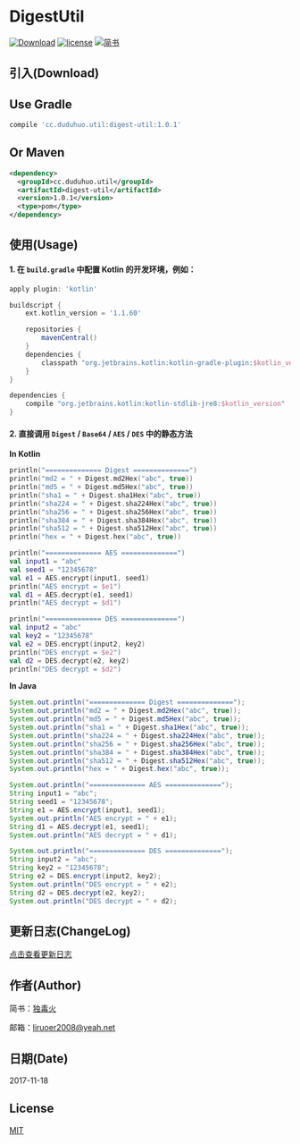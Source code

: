 DigestUtil
=======
[![Download](https://api.bintray.com/packages/liying2008/DigestUtil/DigestUtil/images/download.svg)](https://bintray.com/liying2008/DigestUtil/DigestUtil/_latestVersion)
[![license](https://img.shields.io/github/license/liying2008/DigestUtil.svg)](https://github.com/liying2008/DigestUtil/blob/master/LICENSE)
[![简书](https://img.shields.io/badge/简书-独毒火-brightgreen.svg)](http://www.jianshu.com/u/14ab91761183)

引入(Download)
----
## Use Gradle  
```gradle  
compile 'cc.duduhuo.util:digest-util:1.0.1'
```

## Or Maven  
```xml  
<dependency>
  <groupId>cc.duduhuo.util</groupId>
  <artifactId>digest-util</artifactId>
  <version>1.0.1</version>
  <type>pom</type>
</dependency>
```

使用(Usage)
----
#### 1. 在 <code>build.gradle</code> 中配置 **Kotlin** 的开发环境，例如：
```gradle
apply plugin: 'kotlin'

buildscript {
    ext.kotlin_version = '1.1.60'

    repositories {
        mavenCentral()
    }
    dependencies {
        classpath "org.jetbrains.kotlin:kotlin-gradle-plugin:$kotlin_version"
    }
}

dependencies {
    compile "org.jetbrains.kotlin:kotlin-stdlib-jre8:$kotlin_version"
}
```

#### 2. 直接调用 <code>Digest</code> / <code>Base64</code> / <code>AES</code> / <code>DES</code> 中的静态方法

**In Kotlin**
```kotlin
println("============== Digest ==============")
println("md2 = " + Digest.md2Hex("abc", true))
println("md5 = " + Digest.md5Hex("abc", true))
println("sha1 = " + Digest.sha1Hex("abc", true))
println("sha224 = " + Digest.sha224Hex("abc", true))
println("sha256 = " + Digest.sha256Hex("abc", true))
println("sha384 = " + Digest.sha384Hex("abc", true))
println("sha512 = " + Digest.sha512Hex("abc", true))
println("hex = " + Digest.hex("abc", true))

println("============== AES ==============")
val input1 = "abc"
val seed1 = "12345678"
val e1 = AES.encrypt(input1, seed1)
println("AES encrypt = $e1")
val d1 = AES.decrypt(e1, seed1)
println("AES decrypt = $d1")

println("============== DES ==============")
val input2 = "abc"
val key2 = "12345678"
val e2 = DES.encrypt(input2, key2)
println("DES encrypt = $e2")
val d2 = DES.decrypt(e2, key2)
println("DES decrypt = $d2")
```

**In Java**
```java
System.out.println("============== Digest ==============");
System.out.println("md2 = " + Digest.md2Hex("abc", true));
System.out.println("md5 = " + Digest.md5Hex("abc", true));
System.out.println("sha1 = " + Digest.sha1Hex("abc", true));
System.out.println("sha224 = " + Digest.sha224Hex("abc", true));
System.out.println("sha256 = " + Digest.sha256Hex("abc", true));
System.out.println("sha384 = " + Digest.sha384Hex("abc", true));
System.out.println("sha512 = " + Digest.sha512Hex("abc", true));
System.out.println("hex = " + Digest.hex("abc", true));

System.out.println("============== AES ==============");
String input1 = "abc";
String seed1 = "12345678";
String e1 = AES.encrypt(input1, seed1);
System.out.println("AES encrypt = " + e1);
String d1 = AES.decrypt(e1, seed1);
System.out.println("AES decrypt = " + d1);

System.out.println("============== DES ==============");
String input2 = "abc";
String key2 = "12345678";
String e2 = DES.encrypt(input2, key2);
System.out.println("DES encrypt = " + e2);
String d2 = DES.decrypt(e2, key2);
System.out.println("DES decrypt = " + d2);
```

更新日志(ChangeLog)
----
[点击查看更新日志](CHANGELOG.md)

作者(Author)
---- 
简书：[独毒火](http://www.jianshu.com/u/14ab91761183)

邮箱：[liruoer2008@yeah.net](mailto:liruoer2008@yeah.net)

日期(Date)
----
2017-11-18

License
----
[MIT](LICENSE)